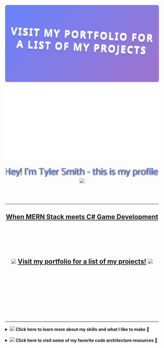 
<!-- SVG TESTING //////////////////////////////////////////////////////////// -->


<svg fill="none" viewBox="0 0 800 400" width="800" height="400" xmlns="http://www.w3.org/2000/svg">
	<foreignObject width="100%" height="100%">
		<div xmlns="http://www.w3.org/1999/xhtml">
			<style>
				@keyframes rotate {
					0% {
						transform: rotate(3deg);
					}
					100% {
						transform: rotate(-3deg);
					}
				}
				@keyframes gradientBackground {
					0% {
						background-position: 0% 50%;
					}
					50% {
						background-position: 100% 50%;
					}
					100% {
						background-position: 0% 50%;
					}
				}
				@keyframes fadeIn {
					0% {
						opacity: 0;
					}
					66% {
						opacity: 0;
					}
					100% {
						opacity: 1;
					}
				}
				.container {
					font-family:
						system-ui,
						-apple-system,
						'Segoe UI',
						Roboto,
						Helvetica,
						Arial,
						sans-serif,
						'Apple Color Emoji',
						'Segoe UI Emoji';
					display: flex;
					flex-direction: column;
					align-items: center;
					justify-content: center;
					margin: 0;
					width: 100%;
					height: 400px;
					background: linear-gradient(-45deg, #fc5c7d, #6a82fb, #05dfd7);
					background-size: 600% 400%;
					animation: gradientBackground 10s ease infinite;
					border-radius: 10px;
					color: white;
					text-align: center;
				}
				h1 {
					font-size: 50px;
					line-height: 1.3;
					letter-spacing: 5px;
					text-transform: uppercase;
					text-shadow:
						0 1px 0 #efefef,
						0 2px 0 #efefef,
						0 3px 0 #efefef,
						0 4px 0 #efefef,
						0 12px 5px rgba(0, 0, 0, 0.1);
					animation: rotate ease-in-out 1s infinite alternate;
				}
				p {
					font-size: 20px;
					text-shadow: 0 1px 0 #efefef;
					animation: 5s ease 0s normal forwards 1 fadeIn;
				}
			</style>
			<div class="container">
				<h1>Visit my portfolio for a list of my projects</h1>
				<p>Click to see the source</p>
			</div>
		</div>
	</foreignObject>
</svg>

<img src="/svg/test.svg">

<!-- SVg TESTING //////////////////////////////////////////////////////// -->

<h3 float="left" align="center">
    <!-- Hey! I'm Tyler Smith - this is my profile  -->
    <img src="./svg/heyheysvg.svg" width="500">
    <img src="https://media.tenor.com/images/30169e4a670daf12443df7d2dd140176/tenor.gif" width="28">
</h3>

<p align="center">
    <a href="https://github.com/sakiskid"><img alt="follow" title="Follow on GitHub" src="https://img.shields.io/github/followers/Sakiskid?color=236ad3&labelColor=1155ba&style=for-the-badge&logo=github&label=Follow"/></a>
    <a href="https://www.linkedin.com/in/tyler-smith-atx/"> <img alt="linked in" title="Visit Linked In" src="https://img.shields.io/badge/-gray?style=for-the-badge&logo=linkedin&labelColor=gray&label=LinkedIn">
</p>

<hr>

<h2 align="center">
    When MERN Stack meets C# Game Development
</h2>

<p align="center">
    I LOVE creating <a src="https://off-your-chest.herokuapp.com/">community-driven applications</a> and getting people interacting with eachother online. I'm also a mega-nerd for physics-based video games! 
</p>

<h2 align="center">
    <img src="https://media.tenor.com/images/2d3e701f194c6b71160183da8dbb49e0/tenor.gif" width="25">
    <a href="https://sakiskid.github.io/tyler-smith-portfolio/">Visit my portfolio for a list of my projects!</a>
    <img src="https://media.tenor.com/images/2d3e701f194c6b71160183da8dbb49e0/tenor.gif" width="25">
</h2>

<p align="center">
    I am currently working with a team of 3 as lead developer on a <i>"fast paced gorey-fps-roguelike where consuming life essence from arena enemies upgrades your physical mutations for a huge amount of bloody synergies"</i>. It is in closed testing right now, but stay tuned!!
</p>

<hr>

<!-- ABOUT MY SKILLS -->
<details><summary><img src="https://media.tenor.com/images/5b2a9f5413a03126746dd46e1372545c/tenor.gif" width="55"> <b>Click here to learn more about my skills and what I like to make 🤗</b></summary>
    <br>
    <h2>My skills</h2>
    <p>
        In <b>Full-Stack Web Development</b> I have deployed and lead several team projects using Scrum methodology and various Project Management tools. I have familiarity with a few databases (mongo, sql, postgres) and am pretty confident in my back-end know how -- but I really love front end development and React.
    </p>
    <p>
        In <b>C# Unity & Game Development</b> I have worked on two medium physics based games, as well as a dozen or so smaller personal projects. I have also developed private proprietary software to track user intention based off of various human inputs.
    </p>
</details>

<br>

<details><summary><img src="https://media.tenor.com/images/5b2a9f5413a03126746dd46e1372545c/tenor.gif" width="55"> <b>Click here to visit some of my favorite code architecture resources 🎁</b></summary>
    <br>
    <a href="https://refactoring.guru/">Refactoring.guru</a> - I use this all the time for patterns I need help understanding. Contains the GoF's patterns explained and examples of them for lots of languages, and contains common code smells to avoid.
    <br>
    <br>
    <a href="https://gameprogrammingpatterns.com/">Game Programming Patterns</a> - Rob Nystrom's FREE(😱) book about game programming patterns. Tweaks a lot of the GoF's patterns for game development.
</details>

<br>






<!-- Typing SVG by DenverCoder1 - https://github.com/DenverCoder1/readme-typing-svg -->
<!-- <p align="center">
  <a href="https://github.com/DenverCoder1/readme-typing-svg"><img src="https://readme-typing-svg.herokuapp.com/?lines=Full-stack%20web%20and%20app%20developer;Self-taught%20UI%2FUX%20Designer;10%2B%20years%20of%20coding%20experience;Always%20learning%20new%20things&center=true&width=380&height=45"></a>
</p> -->

<!-- Badges template - https://github.com/badges/shields -->
<!-- YouTube Stats - https://github.com/DenverCoder1/github-readme-youtube-stats -->
<!-- View counter - https://github.com/DenverCoder1/Simple-View-Counter -->


<!-- <img align="center" src="https://cr-ss-service.azurewebsites.net/api/ScreenShot?widget=summary&username=Sakiskid&show-avatar=false&branding=false&width=240&"> -->